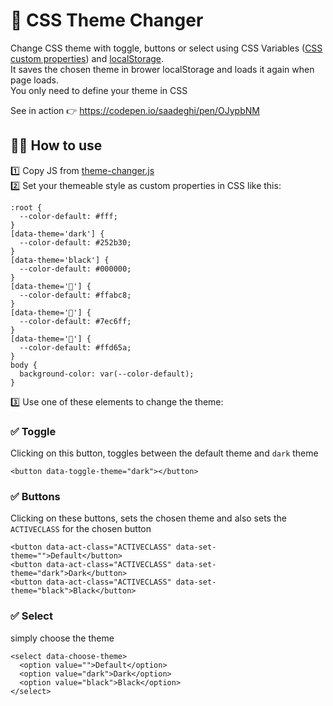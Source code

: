 # 🎨 CSS Theme Changer
Change CSS theme with toggle, buttons or select using CSS Variables ([CSS custom properties](https://developer.mozilla.org/en-US/docs/Web/CSS/--*)) and [localStorage](https://developer.mozilla.org/en-US/docs/Web/API/Window/localStorage).  
It saves the chosen theme in brower localStorage and loads it again when page loads.  
You only need to define your theme in CSS  
  
See in action 👉 https://codepen.io/saadeghi/pen/OJypbNM

## 👨‍💻 How to use ##
1️⃣ Copy JS from [theme-changer.js](/theme-changer.js)  
2️⃣ Set your themeable style as custom properties in CSS like this:  
```
:root {
  --color-default: #fff;
}
[data-theme='dark'] {
  --color-default: #252b30;
}
[data-theme='black'] {
  --color-default: #000000;
}
[data-theme='🌸'] {
  --color-default: #ffabc8;
}
[data-theme='🐬'] {
  --color-default: #7ec6ff;
}
[data-theme='🐤'] {
  --color-default: #ffd65a;
}
body {
  background-color: var(--color-default);
}
```

3️⃣ Use one of these elements to change the theme:  
  ### ✅ Toggle ###  
  Clicking on this button, toggles between the default theme and `dark` theme  
  ```
  <button data-toggle-theme="dark"></button>
  ```

  ### ✅ Buttons ###  
  Clicking on these buttons, sets the chosen theme and also sets the `ACTIVECLASS` for the chosen button  

  ```
  <button data-act-class="ACTIVECLASS" data-set-theme="">Default</button>
  <button data-act-class="ACTIVECLASS" data-set-theme="dark">Dark</button>
  <button data-act-class="ACTIVECLASS" data-set-theme="black">Black</button>
  ```

  ### ✅ Select ###  
  simply choose the theme  

  ```
  <select data-choose-theme>
    <option value="">Default</option>
    <option value="dark">Dark</option>
    <option value="black">Black</option>
  </select>
  ```
